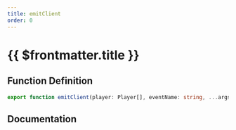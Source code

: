 ```yaml
---
title: emitClient
order: 0
---
```


# {{ $frontmatter.title }}

## Function Definition

```ts
export function emitClient(player: Player[], eventName: string, ...args: any[]): void;
```

## Documentation

<!--@include: ./parts/emitClient.md-->
